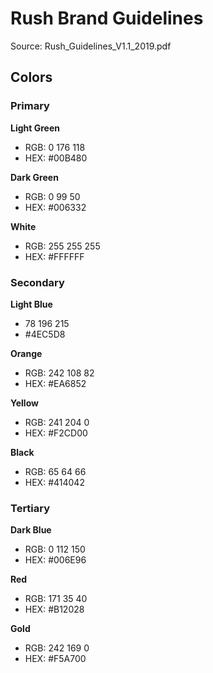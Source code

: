 # Rush Brand Guidelines

Source: Rush_Guidelines_V1.1_2019.pdf

## Colors

### Primary

**Light Green**

- RGB: 0 176 118
- HEX: #00B480

**Dark Green**

- RGB: 0 99 50
- HEX: #006332

**White**

- RGB: 255 255 255
- HEX: #FFFFFF

### Secondary

**Light Blue**

- 78 196 215
- #4EC5D8

**Orange**

- RGB: 242 108 82
- HEX: #EA6852

**Yellow**

- RGB: 241 204 0
- HEX: #F2CD00

**Black**

- RGB: 65 64 66
- HEX: #414042

### Tertiary

**Dark Blue**

- RGB: 0 112 150
- HEX: #006E96

**Red**

- RGB: 171 35 40
- HEX: #B12028

**Gold**

- RGB: 242 169 0
- HEX: #F5A700
